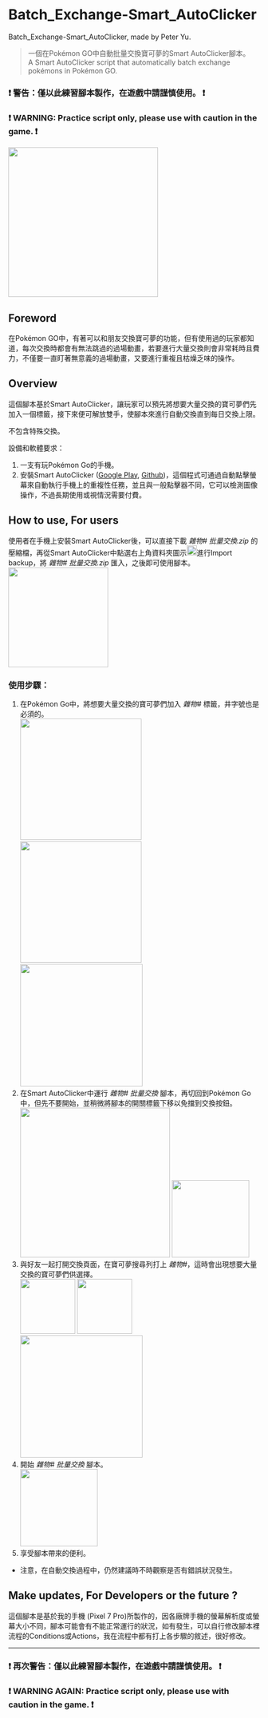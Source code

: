 # Batch_Exchange-Smart_AutoClicker

Batch_Exchange-Smart_AutoClicker, made by Peter Yu.
> 一個在Pokémon GO中自動批量交換寶可夢的Smart AutoClicker腳本。    
> A Smart AutoClicker script that automatically batch exchange pokémons in Pokémon GO.

### ❗ 警告：僅以此練習腳本製作，在遊戲中請謹慎使用。 ❗    
### ❗ WARNING: Practice script only, please use with caution in the game. ❗    
<img src= "https://github.com/peter890331/Batch_Exchange-Smart_AutoClicker/blob/figures/icon.png" width="300px">

## Foreword
在Pokémon GO中，有著可以和朋友交換寶可夢的功能，但有使用過的玩家都知道，每次交換時都會有無法跳過的過場動畫，若要進行大量交換則會非常耗時且費力，不僅要一直盯著無意義的過場動畫，又要進行重複且枯燥乏味的操作。    

## Overview
這個腳本基於Smart AutoClicker，讓玩家可以預先將想要大量交換的寶可夢們先加入一個標籤，接下來便可解放雙手，使腳本來進行自動交換直到每日交換上限。

不包含特殊交換。   

設備和軟體要求：
  1. 一支有玩Pokémon Go的手機。
  2. 安裝Smart AutoClicker ([Google Play][1], [Github][2])，這個程式可通過自動點擊螢幕來自動執行手機上的重複性任務，並且與一般點擊器不同，它可以檢測圖像操作，不過長期使用或視情況需要付費。

[1]: https://play.google.com/store/apps/details?id=com.buzbuz.smartautoclicker
[2]: https://github.com/Nain57/Smart-AutoClicker

## How to use, For users
使用者在手機上安裝Smart AutoClicker後，可以直接下載 *雜物# 批量交換.zip* 的壓縮檔，再從Smart AutoClicker中點選右上角資料夾圖示<img src= "https://github.com/peter890331/Batch_Exchange-Smart_AutoClicker/blob/figures/import.png" width="20px">進行Import backup，將 *雜物# 批量交換.zip* 匯入，之後即可使用腳本。    
<img src= "https://github.com/peter890331/Batch_Exchange-Smart_AutoClicker/blob/figures/import%20backup.png" width="200px">

### 使用步驟：
  1. 在Pokémon Go中，將想要大量交換的寶可夢們加入 *雜物#* 標籤，井字號也是必須的。    
     <img src= "https://github.com/peter890331/Batch_Exchange-Smart_AutoClicker/blob/figures/%E9%9B%9C%E7%89%A9%231.png" width="243px">    
     <img src= "https://github.com/peter890331/Batch_Exchange-Smart_AutoClicker/blob/figures/%E9%9B%9C%E7%89%A9%232.png" width="243px">
     <img src= "https://github.com/peter890331/Batch_Exchange-Smart_AutoClicker/blob/figures/%E5%AF%B6%E8%B2%9D%E9%BE%8D.png" width="245px">
  2. 在Smart AutoClicker中運行 *雜物# 批量交換* 腳本，再切回到Pokémon Go中，但先不要開始，並稍微將腳本的開關標籤下移以免擋到交換按鈕。    
     <img src= "https://github.com/peter890331/Batch_Exchange-Smart_AutoClicker/blob/figures/Smart%20AutoClicker.png" width="300px">
     <img src= "https://github.com/peter890331/Batch_Exchange-Smart_AutoClicker/blob/figures/Smart%20AutoClicker%20nonstart.png" height="155px">
  3. 與好友一起打開交換頁面，在寶可夢搜尋列打上 *雜物#*，這時會出現想要大量交換的寶可夢們供選擇。    
     <img src= "https://github.com/peter890331/Batch_Exchange-Smart_AutoClicker/blob/figures/%E4%BA%A4%E6%8F%9B1.png" height="110px">
     <img src= "https://github.com/peter890331/Batch_Exchange-Smart_AutoClicker/blob/figures/%E4%BA%A4%E6%8F%9B2.png" height="110px">    
     <img src= "https://github.com/peter890331/Batch_Exchange-Smart_AutoClicker/blob/figures/%E9%9B%9C%E7%89%A9%233.png" width="245px">
  4. 開始 *雜物# 批量交換* 腳本。    
     <img src= "https://github.com/peter890331/Batch_Exchange-Smart_AutoClicker/blob/figures/Smart%20AutoClicker%20start.png" height="155px">
  5. 享受腳本帶來的便利。
     
- 注意，在自動交換過程中，仍然建議時不時觀察是否有錯誤狀況發生。

## Make updates, For Developers or the future ?
這個腳本是基於我的手機 (Pixel 7 Pro)所製作的，因各廠牌手機的螢幕解析度或螢幕大小不同，腳本可能會有不能正常運行的狀況，如有發生，可以自行修改腳本裡流程的Conditions或Actions，我在流程中都有打上各步驟的敘述，很好修改。

---

### ❗ 再次警告：僅以此練習腳本製作，在遊戲中請謹慎使用。 ❗    
### ❗ WARNING AGAIN: Practice script only, please use with caution in the game. ❗
